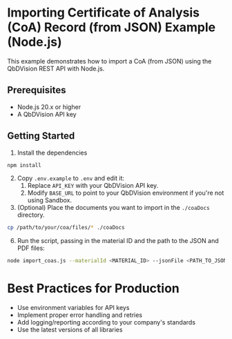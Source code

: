 # Importing Certificate of Analysis (CoA) Record (from JSON) Example (Node.js)

This example demonstrates how to import a CoA (from JSON) using the QbDVision REST API with Node.js.

## Prerequisites

- Node.js 20.x or higher
- A QbDVision API key

## Getting Started

1. Install the dependencies
```bash
npm install
```
2. Copy `.env.example` to `.env` and edit it:
   1. Replace `API_KEY` with your QbDVision API key.
   2. Modify `BASE_URL` to point to your QbDVision environment if you're not using Sandbox.
4. (Optional) Place the documents you want to import in the `./coaDocs` directory.
```bash
cp /path/to/your/coa/files/* ./coaDocs
```
6. Run the script, passing in the material ID and the path to the JSON and PDF files:
```bash
node import_coas.js --materialId <MATERIAL_ID> --jsonFile <PATH_TO_JSON_FILE> --pdfFile <PATH_TO_PDF_FILE>
```

# Best Practices for Production
 - Use environment variables for API keys
 - Implement proper error handling and retries
 - Add logging/reporting according to your company's standards
 - Use the latest versions of all libraries
